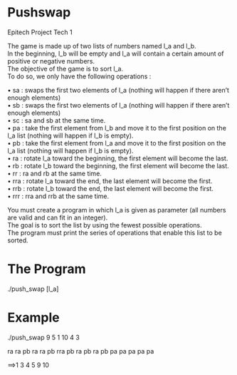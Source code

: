 Pushswap
========

Epitech Project Tech 1

The game is made up of two lists of numbers named l_a and l_b.<br>
In the beginning, l_b will be empty and l_a will contain a certain amount of positive or negative numbers.<br>
The objective of the game is to sort l_a.<br>
To do so, we only have the following operations :

• sa : swaps the first two elements of l_a
(nothing will happen if there aren’t enough elements)<br>
• sb : swaps the first two elements of l_a
(nothing will happen if there aren’t enough elements)<br>
• sc : sa and sb at the same time.<br>
• pa : take the first element from l_b and move it to the first position on the l_a list (nothing will happen if l_b is empty).<br>
• pb : take the first element from l_a and move it to the first position on the l_a list (nothing will happen if l_b is empty).<br>
• ra : rotate l_a toward the beginning, the first element will become the last.<br>
• rb : rotate l_b toward the beginning, the first element will become the last.<br>
• rr : ra and rb at the same time.<br>
• rra : rotate l_a toward the end, the last element will become the first.<br>
• rrb : rotate l_b toward the end, the last element will become the first.<br>
• rrr : rra and rrb at the same time.<br>

You must create a program in which l_a is given as parameter (all numbers are valid and can fit in an integer).<br>
The goal is to sort the list by using the fewest possible operations.<br>
The program must print the series of operations that enable this list to be sorted.<br>

The Program
========
./push_swap [l_a]

Example
========
./push_swap 9 5 1 10 4 3

ra ra pb ra ra pb rra pb ra pb ra pb pa pa pa pa pa

==>1 3 4 5 9 10 